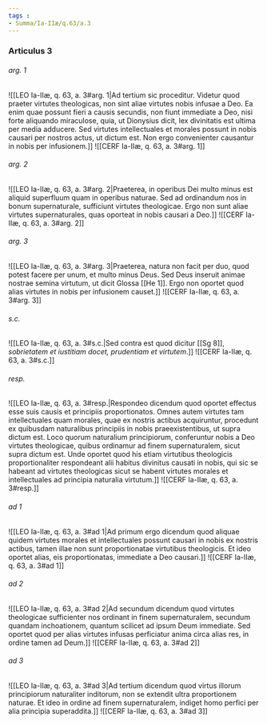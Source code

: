 ```yaml
---
tags : 
- Summa/Ia-IIæ/q.63/a.3
---
```


### Articulus 3

###### arg. 1
![[LEO Ia-IIæ, q. 63, a. 3#arg. 1|Ad tertium sic proceditur. Videtur quod praeter virtutes theologicas, non sint aliae virtutes nobis infusae a Deo. Ea enim quae possunt fieri a causis secundis, non fiunt immediate a Deo, nisi forte aliquando miraculose, quia, ut Dionysius dicit, lex divinitatis est ultima per media adducere. Sed virtutes intellectuales et morales possunt in nobis causari per nostros actus, ut dictum est. Non ergo convenienter causantur in nobis per infusionem.]]
![[CERF Ia-IIæ, q. 63, a. 3#arg. 1]]

###### arg. 2
![[LEO Ia-IIæ, q. 63, a. 3#arg. 2|Praeterea, in operibus Dei multo minus est aliquid superfluum quam in operibus naturae. Sed ad ordinandum nos in bonum supernaturale, sufficiunt virtutes theologicae. Ergo non sunt aliae virtutes supernaturales, quas oporteat in nobis causari a Deo.]]
![[CERF Ia-IIæ, q. 63, a. 3#arg. 2]]

###### arg. 3
![[LEO Ia-IIæ, q. 63, a. 3#arg. 3|Praeterea, natura non facit per duo, quod potest facere per unum, et multo minus Deus. Sed Deus inseruit animae nostrae semina virtutum, ut dicit Glossa [[He 1]]. Ergo non oportet quod alias virtutes in nobis per infusionem causet.]]
![[CERF Ia-IIæ, q. 63, a. 3#arg. 3]]

###### s.c.
![[LEO Ia-IIæ, q. 63, a. 3#s.c.|Sed contra est quod dicitur [[Sg 8]], *sobrietatem et iustitiam docet, prudentiam et virtutem*.]]
![[CERF Ia-IIæ, q. 63, a. 3#s.c.]]

###### resp.
![[LEO Ia-IIæ, q. 63, a. 3#resp.|Respondeo dicendum quod oportet effectus esse suis causis et principiis proportionatos. Omnes autem virtutes tam intellectuales quam morales, quae ex nostris actibus acquiruntur, procedunt ex quibusdam naturalibus principiis in nobis praeexistentibus, ut supra dictum est. Loco quorum naturalium principiorum, conferuntur nobis a Deo virtutes theologicae, quibus ordinamur ad finem supernaturalem, sicut supra dictum est. Unde oportet quod his etiam virtutibus theologicis proportionaliter respondeant alii habitus divinitus causati in nobis, qui sic se habeant ad virtutes theologicas sicut se habent virtutes morales et intellectuales ad principia naturalia virtutum.]]
![[CERF Ia-IIæ, q. 63, a. 3#resp.]]

###### ad 1
![[LEO Ia-IIæ, q. 63, a. 3#ad 1|Ad primum ergo dicendum quod aliquae quidem virtutes morales et intellectuales possunt causari in nobis ex nostris actibus, tamen illae non sunt proportionatae virtutibus theologicis. Et ideo oportet alias, eis proportionatas, immediate a Deo causari.]]
![[CERF Ia-IIæ, q. 63, a. 3#ad 1]]

###### ad 2
![[LEO Ia-IIæ, q. 63, a. 3#ad 2|Ad secundum dicendum quod virtutes theologicae sufficienter nos ordinant in finem supernaturalem, secundum quandam inchoationem, quantum scilicet ad ipsum Deum immediate. Sed oportet quod per alias virtutes infusas perficiatur anima circa alias res, in ordine tamen ad Deum.]]
![[CERF Ia-IIæ, q. 63, a. 3#ad 2]]

###### ad 3
![[LEO Ia-IIæ, q. 63, a. 3#ad 3|Ad tertium dicendum quod virtus illorum principiorum naturaliter inditorum, non se extendit ultra proportionem naturae. Et ideo in ordine ad finem supernaturalem, indiget homo perfici per alia principia superaddita.]]
![[CERF Ia-IIæ, q. 63, a. 3#ad 3]]

